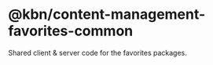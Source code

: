 # @kbn/content-management-favorites-common

Shared client & server code for the favorites packages.
